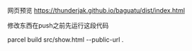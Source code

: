 网页预览
https://thunderjak.github.io/baguatu/dist/index.html

修改东西在push之前先运行这段代码

parcel build src/show.html --public-url .
